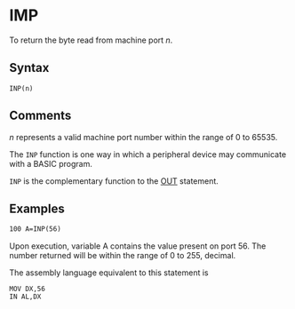 # IMP

To return the byte read from machine port *n*.

## Syntax

`INP(n)`

## Comments

*n* represents a valid machine port number within the range of 0 to 65535.

The `INP` function is one way in which a peripheral device may communicate with a BASIC program.

`INP` is the complementary function to the [OUT](OUT) statement.

## Examples

```vb
100 A=INP(56)
```

Upon execution, variable A contains the value present on port 56. The number returned will be within the range of 0 to 255, decimal.

The assembly language equivalent to this statement is

```text
MOV DX,56
IN AL,DX
```
